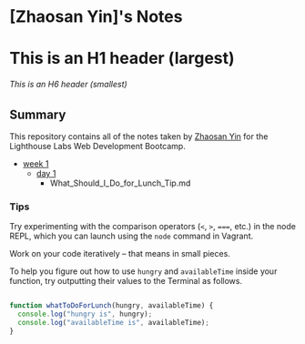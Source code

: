 # [Zhaosan Yin]'s Notes

# This is an H1 header (largest)
###### This is an H6 header (smallest)

## Summary 

This repository contains all of the notes taken by [Zhaosan Yin](http://github.com/zhaosanyin) for the Lighthouse Labs Web Development Bootcamp.


* [week 1](/week_1)
  * [day 1](/day_1)
    * What_Should_I_Do_for_Lunch_Tip.md

### Tips

Try experimenting with the comparison operators (`<`, `>`, `===`, etc.) in the node REPL, which you can launch using the `node` command in Vagrant.

Work on your code iteratively – that means in small pieces. 

To help you figure out how to use `hungry` and `availableTime` inside your function, try outputting their values to the Terminal as follows.

```javascript

function whatToDoForLunch(hungry, availableTime) {
  console.log("hungry is", hungry);
  console.log("availableTime is", availableTime);
}